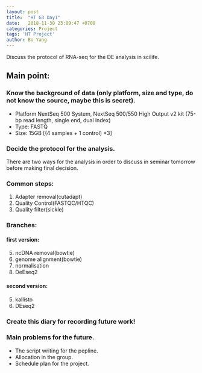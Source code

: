 ```yaml
---
layout: post
title:  "HT G3 Day1"
date:   2018-11-30 23:09:47 +0700
categories: Project
tags: 'HT Project'
author: Bo Yang
---
```

Discuss the protocol of RNA-seq for the DE analysis in scilife.

## Main point:
### Know the background of data (only platform, size and type, do not know the source, maybe this is secret).
  - Platform NextSeq 500 System, NextSeq 500/550 High Output v2 kit (75-bp read length, single end, dual index)
  - Type: 	 FASTQ
  - Size: 	 15GB [(4 samples + 1 control) *3]
### Decide the protocol for the analysis.

There are two ways for the analysis in order to discuss in seminar tomorrow before making final decision.
### Common steps: 
  1. Adapter removal(cutadapt) 
  2. Quality Control(FASTQC/HTQC) 
  3. Quality filter(sickle)
### Branches:
#### first version:
  5. ncDNA removal(bowtie) 
  6. genome alignment(bowtie)
  7. normalisation
  8. DeEseq2
#### second version:
  5. kallisto
  6. DEseq2
### Create this diary for recording future work!
### Main problems for the future.
  - The script writing for the pepline.
  - Allocation in the group.
  - Schedule plan for the project.


